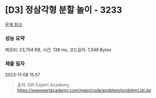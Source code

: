 # [D3] 정삼각형 분할 놀이 - 3233 

[문제 링크](https://swexpertacademy.com/main/code/problem/problemDetail.do?contestProbId=AWAe5G8afT0DFAUw) 

### 성능 요약

메모리: 23,704 KB, 시간: 138 ms, 코드길이: 1,349 Bytes

### 제출 일자

2023-11-08 15:57



> 출처: SW Expert Academy, https://swexpertacademy.com/main/code/problem/problemList.do